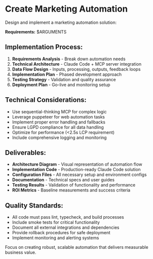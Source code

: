 # Create Marketing Automation

Design and implement a marketing automation solution:

**Requirements:** $ARGUMENTS

## Implementation Process:
1. **Requirements Analysis** - Break down automation needs
2. **Technical Architecture** - Claude Code + MCP server integration
3. **Data Flow Design** - Inputs, processing, outputs, feedback loops
4. **Implementation Plan** - Phased development approach
5. **Testing Strategy** - Validation and quality assurance
6. **Deployment Plan** - Go-live and monitoring setup

## Technical Considerations:
- Use sequential-thinking MCP for complex logic
- Leverage puppeteer for web automation tasks
- Implement proper error handling and fallbacks
- Ensure LGPD compliance for all data handling
- Optimize for performance (<2.5s LCP requirement)
- Include comprehensive logging and monitoring

## Deliverables:
- **Architecture Diagram** - Visual representation of automation flow
- **Implementation Code** - Production-ready Claude Code solution
- **Configuration Files** - All necessary setup and environment configs
- **Documentation** - Technical specs and user guides
- **Testing Results** - Validation of functionality and performance
- **ROI Metrics** - Baseline measurements and success criteria

## Quality Standards:
- All code must pass lint, typecheck, and build processes
- Include smoke tests for critical functionality
- Document all external integrations and dependencies
- Provide rollback procedures for safe deployment
- Implement monitoring and alerting systems

Focus on creating robust, scalable automation that delivers measurable business value.
